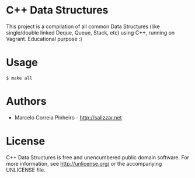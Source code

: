 C++ Data Structures
===================

This project is a compilation of all common Data Structures (like single/double linked Deque, Queue, Stack, etc) using
C++, running on Vagrant. Educational purpose :)

Usage
=====

    $ make all

Authors
=======

* Marcelo Correia Pinheiro - <http://salizzar.net>

License
=======

C++ Data Structures is free and unencumbered public domain software. For more
information, see <http://unlicense.org/> or the accompanying UNLICENSE file.

